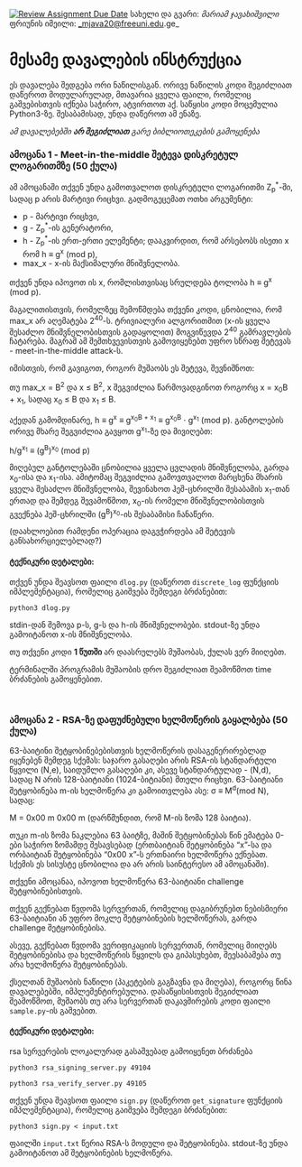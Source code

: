[![Review Assignment Due Date](https://classroom.github.com/assets/deadline-readme-button-24ddc0f5d75046c5622901739e7c5dd533143b0c8e959d652212380cedb1ea36.svg)](https://classroom.github.com/a/GV_k7ho0)
სახელი და გვარი: _მარიამ ჯავახიშვილი_  
ფრიუნის იმეილი: _mjava20@freeuni.edu.ge_

# მესამე დავალების ინსტრუქცია

ეს დავალება შედგება ორი ნაწილისგან. ორივე ნაწილის კოდი შეგიძლიათ დაწეროთ მოდულარულად, მთავარია ყველა ფაილი, რომელიც გაშვებისთვის იქნება საჭირო, ატვირთოთ აქ. საწყისი კოდი მოცემულია Python3-ზე. შესაბამისად, უნდა დაწეროთ ამ ენაზე. 

_ამ დავალებებში **არ შეგიძლიათ** გარე ბიბლიოთეკების გამოყენება_

### ამოცანა 1 - Meet-in-the-middle შეტევა დისკრეტულ ლოგარითმზე (50 ქულა)

ამ ამოცანაში თქვენ უნდა გამოთვალოთ დისკრეტული ლოგარითმი Z<sub>p</sub><sup>*</sup>-ში, სადაც p არის მარტივი რიცხვი. გადმოგეცემათ ოთხი არგუმენტი:

+ p - მარტივი რიცხვი,
+ g - Z<sub>p</sub><sup>*</sup>-ის გენერატორი,
+ h - Z<sub>p</sub><sup>*</sup>-ის ერთ-ერთი ელემენტი; დააკვირდით, რომ არსებობს ისეთი x რომ h ≡ g<sup>x</sup> (mod p),
+ max_x - x-ის მაქსიმალური მნიშვნელობა.

თქვენ უნდა იპოვოთ ის x, რომლისთვისაც სრულდება ტოლობა h ≡ g<sup>x</sup> (mod p).

მაგალითისთვის, რომელზეც შემოწმდება თქვენი კოდი, ცნობილია, რომ max_x არ აღემატება 2<sup>40</sup>-ს. ტრივიალური ალგორითმით (x-ის ყველა შესაძლო მნიშვნელობისთვის გადაყოლით) მოგვიწევდა 2<sup>40</sup> გამრავლების ჩატარება. მაგრამ ამ შემთხვევისთვის გამოვიყენებთ უფრო სწრაფ შეტევას - meet-in-the-middle attack-ს.

იმისთვის, რომ გავიგოთ, როგორ მუშაობს ეს შეტევა, შევნიშნოთ:

თუ max_x = B<sup>2</sup> და x ≤ B<sup>2</sup>, x შეგვიძლია წარმოვადგინოთ როგორც x = x<sub>0</sub>B + x<sub>1</sub>, სადაც x<sub>0</sub> ≤ B და x<sub>1</sub> ≤ B.

აქედან გამომდინარე, h ≡ g<sup>x</sup> ≡ g<sup>x<sub>0</sub>B + x<sub>1</sub></sup> ≡ g<sup>x<sub>0</sub>B</sup> ⋅ g<sup>x<sub>1</sub></sup> (mod p).
განტოლების ორივე მხარე შეგვიძლია გავყოთ g<sup>x<sub>1</sub></sup>-ზე და მივიღებთ:

h/g<sup>x<sub>1</sub></sup> ≡ (g<sup>B</sup>)<sup>x<sub>0</sub></sup> (mod p)

მიღებულ განტოლებაში ცნობილია ყველა ცვლადის მნიშვნელობა, გარდა x<sub>0</sub>-ისა და x<sub>1</sub>-ისა. ამიტომაც შეგვიძლია გამოვთვალოთ მარცხენა მხარის ყველა შესაძლო მნიშვნელობა, შევინახოთ ჰეშ-ცხრილში შესაბამის x<sub>1</sub>-თან ერთად და შემდეგ შევამოწმოთ, x<sub>0</sub>-ის რომელი მნიშვნელობისთვის გვექნება ჰეშ-ცხრილში (g<sup>B</sup>)<sup>x<sub>0</sub></sup>-ის შესაბამისი ჩანაწერი. 

(დაახლოებით რამდენი ოპერაცია დაგვჭირდება ამ შეტევის განსახორციელებლად?)

#### ტექნიკური დეტალები:

თქვენ უნდა შეავსოთ ფაილი `dlog.py` (დაწეროთ `discrete_log` ფუნქციის იმპლემენტაცია), რომელიც გაიშვება შემდეგი ბრძანებით:
```
python3 dlog.py
```

stdin-დან შემოვა p-ს, g-ს და h-ის მნიშვნელობები.
stdout-ზე უნდა გამოიტანოთ x-ის მნიშვნელობა. 

თუ თქვენი კოდი **1 წუთში** არ დაასრულებს მუშაობას, ქულას ვერ მიიღებთ.

ტერმინალში პროგრამის მუშაობის დრო შეგიძლიათ შეამოწმოთ time ბრძანების გამოყენებით.

<br>

### ამოცანა 2 - RSA-ზე დაფუძნებული ხელმოწერის გაყალბება (50 ქულა)
63-ბაიტინი შეტყობინებებისთვის ხელმოწერის დასაგენერირებლად იყენებენ შემდეგ სქემას: საჯარო გასაღები არის RSA-ის სტანდარტული წყვილი (N,e), საიდუმლო გასაღები კი, ასევე სტანდარტულად - (N,d), სადაც N არის 128-ბაიტიანი (1024-ბიტიანი) მთელი რიცხვი. 63-ბაიტიანი შეტყობინება m-ის ხელმოწერა კი გამოითვლება ასე: σ ≡ M<sup>d</sup>(mod N), სადაც:

M = 0x00 m 0x00 m
(დარწმუნდით, რომ M-ის ზომა 128 ბაიტია).

თუკი m-ის ზომა ნაკლებია 63 ბაიტზე, მაშინ შეტყობინებას წინ ემატება 0-ები საჭირო ზომამდე შესავსებად (ერთბაიტიან შეტყობინება “x”-სა და ორბაიტიან შეტყობინება “0x00 x”-ს ერთნაირი ხელმოწერა ექნებათ. სქემის ეს სისუსტე ცნობილია და არ არის საინტერესო ამ ამოცანაში).

თქვენი ამოცანაა, იპოვოთ ხელმოწერა 63-ბაიტიანი challenge შეტყობინებისთვის.

თქვენ გექნებათ წვდომა სერვერთან, რომელიც დაგიბრუნებთ ნებისმიერი 63-ბაიტიანი ან უფრო მოკლე შეტყობინების ხელმოწერას, გარდა challenge შეტყობინებისა.

ასევე, გექნებათ წვდომა ვერიფიკაციის სერვერთან, რომელიც მიიღებს შეტყობინებისა და ხელმოწერის წყვილს და გიპასუხებთ, შეესაბამება თუ არა ხელმოწერა შეტყობინებას.

ქსელთან მუშაობის ნაწილი (პაკეტების გაგზავნა და მიღება), როგორც წინა დავალებებში, იმპლემენტირებულია.
დასაწყისისთვის შეგიძლიათ შეამოწმოთ, მუშაობს თუ არა სერვერთან დაკავშირების კოდი ფაილი `sample.py`-ის გაშვებით.

#### ტექნიკური დეტალები:

rsa სერვერების ლოკალურად გასაშვებად გამოიყენეთ ბრძანება
```
python3 rsa_signing_server.py 49104 

python3 rsa_verify_server.py 49105
```

თქვენ უნდა შეავსოთ ფაილი `sign.py` (დაწეროთ `get_signature` ფუნქციის იმპლემენტაცია), რომელიც გაიშვება შემდეგი ბრძანებით:
```
python3 sign.py < input.txt
```

ფაილში `input.txt` წერია RSA-ს მოდული და შეტყობინება. 
stdout-ზე უნდა გამოიტანოთ ამ შეტყობინების ხელმოწერა.
